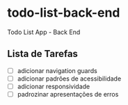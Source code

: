# todo-list-back-end
Todo List App - Back End

## Lista de Tarefas

- [ ] adicionar navigation guards
- [ ] adicionar padrões de acessibilidade
- [ ] adicionar responsividade
- [ ] padrozinar apresentações de erros
